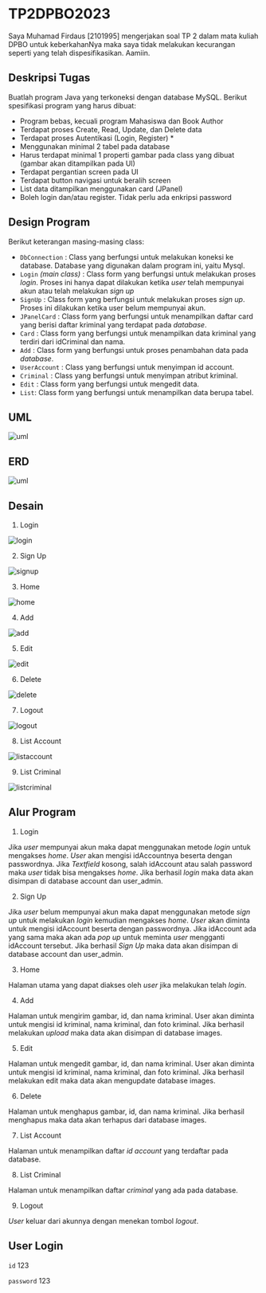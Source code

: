 # TP2DPBO2023
Saya Muhamad Firdaus [2101995] mengerjakan soal TP 2 dalam mata kuliah DPBO untuk keberkahanNya maka saya tidak melakukan kecurangan seperti yang telah dispesifikasikan. Aamiin.

## Deskripsi Tugas
Buatlah program Java yang terkoneksi dengan database MySQL. Berikut spesifikasi program yang harus dibuat:
- Program bebas, kecuali program Mahasiswa dan Book Author
- Terdapat proses Create, Read, Update, dan Delete data
- Terdapat proses Autentikasi (Login, Register) *
- Menggunakan minimal 2 tabel pada database
- Harus terdapat minimal 1 properti gambar pada class yang dibuat (gambar akan ditampilkan pada UI)
- Terdapat pergantian screen pada UI
- Terdapat button navigasi untuk beralih screen
- List data ditampilkan menggunakan card (JPanel)
- Boleh login dan/atau register. Tidak perlu ada enkripsi password

## Design Program
Berikut keterangan masing-masing class:
- `DbConnection` : Class yang berfungsi untuk melakukan koneksi ke database. Database yang digunakan dalam program ini, yaitu Mysql.
- `Login` _(main class)_ : Class form yang berfungsi untuk melakukan proses _login_. Proses ini hanya dapat dilakukan ketika _user_ telah mempunyai akun atau telah melakukan _sign up_
- `SignUp` : Class form yang berfungsi untuk melakukan proses _sign up_. Proses ini dilakukan ketika user belum mempunyai akun.
- `JPanelCard` : Class form yang berfungsi untuk menampilkan daftar card yang berisi daftar kriminal yang terdapat pada _database_.
- `Card` : Class form yang berfungsi untuk menampilkan data kriminal yang terdiri dari idCriminal dan nama.
- `Add` : Class form yang berfungsi untuk proses penambahan data pada _database_.
- `UserAccount` : Class yang berfungsi untuk menyimpan id account.
- `Criminal` : Class yang berfungsi untuk menyimpan atribut kriminal.
- `Edit` : Class form yang berfungsi untuk mengedit data.
- `List`: Class form yang berfungsi untuk menampilkan data berupa tabel.

## UML

![uml](https://github.com/dauspairet/TP2DPBO2023/raw/main/UML.jpg)

## ERD

![uml](https://github.com/dauspairet/TP2DPBO2023/raw/main/erd.jpg)

## Desain
1. Login

![login](https://github.com/dauspairet/TP2DPBO2023/raw/main/Screenshot/login.jpg)

2. Sign Up

![signup](https://github.com/dauspairet/TP2DPBO2023/raw/main/Screenshot/sign%20up.jpg)

3. Home

![home](https://github.com/dauspairet/TP2DPBO2023/raw/main/Screenshot/home.jpg)

4. Add

![add](https://github.com/dauspairet/TP2DPBO2023/raw/main/Screenshot/upload.jpg)

5. Edit

![edit](https://github.com/dauspairet/TP2DPBO2023/raw/main/Screenshot/Edit.jpg)

6. Delete

![delete](https://github.com/dauspairet/TP2DPBO2023/raw/main/Screenshot/delete.jpg)

7. Logout

![logout](https://github.com/dauspairet/TP2DPBO2023/raw/main/Screenshot/logout.jpg)

8. List Account

![listaccount](https://github.com/dauspairet/TP2DPBO2023/raw/main/Screenshot/list%20account.jpg)

9. List Criminal

![listcriminal](https://github.com/dauspairet/TP2DPBO2023/raw/main/Screenshot/list%20criminal.jpg)

## Alur Program
1. Login

Jika _user_ mempunyai akun maka dapat menggunakan metode _login_ untuk mengakses _home_. _User_ akan mengisi idAccountnya beserta dengan passwordnya. Jika _Textfield_ kosong, salah idAccount atau salah password maka _user_ tidak bisa mengakses _home_. Jika berhasil _login_ maka data akan disimpan di database account dan user_admin.

2. Sign Up

Jika _user_ belum mempunyai akun maka dapat menggunakan metode _sign up_ untuk melakukan _login_ kemudian mengakses _home_. _User_ akan diminta untuk mengisi idAccount beserta dengan passwordnya. Jika idAccount ada yang sama maka akan ada _pop up_ untuk meminta _user_ mengganti idAccount tersebut. Jika berhasil _Sign Up_ maka data akan disimpan di database account dan user_admin.

3. Home

Halaman utama yang dapat diakses oleh _user_ jika melakukan telah _login_.

4. Add

Halaman untuk mengirim gambar, id, dan nama kriminal. User akan diminta untuk mengisi id kriminal, nama kriminal, dan foto kriminal. Jika berhasil melakukan _upload_ maka data akan disimpan di database images.

5. Edit

Halaman untuk mengedit gambar, id, dan nama kriminal. User akan diminta untuk mengisi id kriminal, nama kriminal, dan foto kriminal. Jika berhasil melakukan edit maka data akan mengupdate database images.

6. Delete

Halaman untuk menghapus gambar, id, dan nama kriminal. Jika berhasil menghapus maka data akan terhapus dari database images.

7. List Account

Halaman untuk menampilkan daftar _id account_ yang terdaftar pada database.

8. List Criminal

Halaman untuk menampilkan daftar _criminal_ yang ada pada database.

9. Logout

_User_ keluar dari akunnya dengan menekan tombol _logout_.

## User Login
`id`        123

`password`  123
